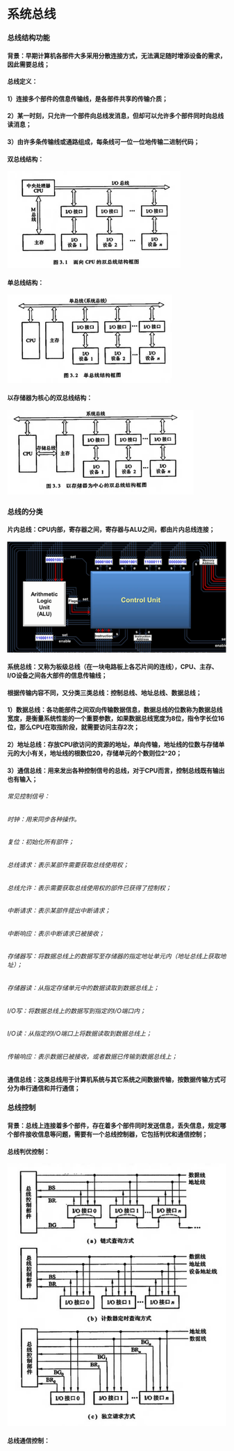 # 系统总线
### 总线结构功能
#### 背景：早期计算机各部件大多采用分散连接方式，无法满足随时增添设备的需求，因此需要总线；
#### 总线定义：
#### 1）连接多个部件的信息传输线，是各部件共享的传输介质；
#### 2）某一时刻，只允许一个部件向总线发消息，但却可以允许多个部件同时向总线读消息；
#### 3）由许多条传输线或通路组成，每条线可一位一位地传输二进制代码；

#### 双总线结构：
![](../resource/计算机组成/双总线结构.png)

#### 单总线结构：
![](../resource/计算机组成/单总线结构.png)

#### 以存储器为核心的双总线结构：
![](../resource/计算机组成/以存储器为核心的双总线结构.png)

### 总线的分类
#### 片内总线：CPU内部，寄存器之间，寄存器与ALU之间，都由片内总线连接；
![](../resource/计算机组成/片内总线示意图.png)

#### 系统总线：又称为板级总线（在一块电路板上各芯片间的连线），CPU、主存、I/O设备之间各大部件的信息传输线；
#### 根据传输内容不同，又分类三类总线：控制总线、地址总线、数据总线；
#### 1）数据总线：各功能部件之间双向传输数据信息，数据总线的位数称为数据总线宽度，是衡量系统性能的一个重要参数，如果数据总线宽度为8位，指令字长位16位，那么CPU在取指阶段，就需要访问主存2次；

#### 2）地址总线：存放CPU欲访问的资源的地址，单向传输，地址线的位数与存储单元的大小有关，地址线的根数位20，存储单元的个数则位2^20；

#### 3）通信总线：用来发出各种控制信号的总线，对于CPU而言，控制总线既有输出也有输入；
###### 常见控制信号：
###### 时钟：用来同步各种操作。
###### 复位：初始化所有部件；
###### 总线请求：表示某部件需要获取总线使用权；
###### 总线允许：表示需要获取总线使用权的部件已获得了控制权；
###### 中断请求：表示某部件提出中断请求；
###### 中断响应：表示中断请求已被接收；
###### 存储器写：将数据总线上的数据写至存储器的指定地址单元内（地址总线上获取地址）；
###### 存储器读：从指定存储单元中的数据读取到数据总线上；
###### I/O写：将数据总线上的数据写到指定的I/O端口内；
###### I/O读：从指定的I/O端口上将数据读取到数据总线上；
###### 传输响应：表示数据已被接收，或者数据已传输到数据总线上；

#### 通信总线：这类总线用于计算机系统与其它系统之间数据传输，按数据传输方式可分为串行通信和并行通信；

### 总线控制
#### 背景：总线上连接着多个部件，存在着多个部件同时发送信息，丢失信息，规定哪个部件接收信息等问题，需要有一个总线控制器，它包括判优和通信控制；
#### 总线判优控制：
![](../resource/计算机组成/总线集中式判优.png)

#### 总线通信控制：